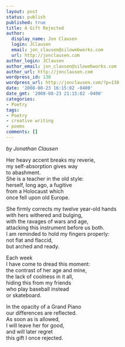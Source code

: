 ```yaml
---
layout: post
status: publish
published: true
title: A Gift Rejected
author:
  display_name: Jon Clausen
  login: JClausen
  email: jon_clausen@silowebworks.com
  url: http://jonclausen.com
author_login: JClausen
author_email: jon_clausen@silowebworks.com
author_url: http://jonclausen.com
wordpress_id: 138
wordpress_url: http://jonclausen.com/?p=138
date: '2008-08-23 16:15:02 -0400'
date_gmt: '2008-08-23 21:15:02 -0400'
categories:
- Poetry
tags:
- Poetry
- creative writing
- poems
comments: []
---
```

<p><em>by Jonathan Clausen</em></p>
<p>Her heavy accent breaks my reverie,<br />
my self-absorption gives way<br />
to abashment.<br />
She is a teacher in the old style:<br />
herself, long ago, a fugitive<br />
from a Holocaust which<br />
once fell upon old Europe.</p>
<p>She firmly corrects my twelve year-old hands<br />
with hers withered and bulging,<br />
with the ravages of wars and age,<br />
attacking this instrument before us both.<br />
I am reminded to hold my fingers properly:<br />
not flat and flaccid,<br />
but arched and ready.</p>
<p>Each week<br />
I have come to dread this moment:<br />
the contrast of her age and mine,<br />
the lack of coolness in it all,<br />
hiding this from my friends<br />
who play baseball instead<br />
or skateboard.</p>
<p>In the opacity of a Grand Piano<br />
our differences are reflected.<br />
As soon as is allowed,<br />
I will leave her for good,<br />
and will later regret<br />
this gift I once rejected.</p>
